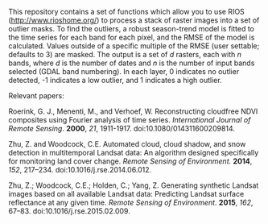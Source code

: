 This repository contains a set of functions which allow you to use RIOS (http://www.rioshome.org/) to process a stack of raster images into a set of outlier masks. To find the outliers, a robust season-trend model is fitted to the time series for each band for each pixel, and the RMSE of the model is calculated. Values outside of a specific multiple of the RMSE (user settable; defaults to 3) are masked. The output is a set of *d* rasters, each with *n* bands, where *d* is the number of dates and *n* is the number of input bands selected (GDAL band numbering). In each layer, 0 indicates no outlier detected, -1 indicates a low outlier, and 1 indicates a high outlier.

Relevant papers:

Roerink, G. J., Menenti, M., and Verhoef, W. Reconstructing cloudfree NDVI composites using Fourier analysis of time series. *International Journal of Remote Sensing*. **2000**, *21*, 1911-1917. doi:10.1080/014311600209814.

Zhu, Z. and Woodcock, C.E. Automated cloud, cloud shadow, and snow detection in multitemporal Landsat data: An algorithm designed specifically for monitoring land cover change. *Remote Sensing of Environment.* **2014**, *152*, 217–234. doi:10.1016/j.rse.2014.06.012.

Zhu, Z.; Woodcock, C.E.; Holden, C.; Yang, Z. Generating synthetic Landsat images based on all available Landsat data: Predicting Landsat surface reflectance at any given time. *Remote Sensing of Environment*. **2015**, *162*, 67–83. doi:10.1016/j.rse.2015.02.009.


